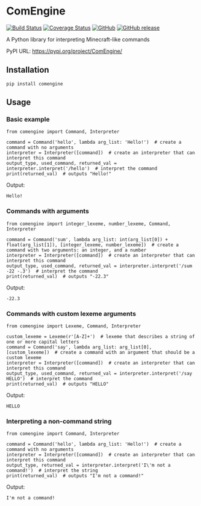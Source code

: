 # ComEngine
[![Build Status](https://travis-ci.org/QwertygidQ/ComEngine.svg?branch=master)](https://travis-ci.org/QwertygidQ/ComEngine)
[![Coverage Status](https://coveralls.io/repos/github/QwertygidQ/ComEngine/badge.svg?branch=master)](https://coveralls.io/github/QwertygidQ/ComEngine?branch=master)
[![GitHub](https://img.shields.io/github/license/mashape/apistatus.svg)](https://github.com/QwertygidQ/ComEngine/blob/master/LICENSE)
[![GitHub release](https://img.shields.io/github/release/QwertygidQ/ComEngine.svg)](https://github.com/QwertygidQ/ComEngine/releases/latest)

A Python library for interpreting Minecraft-like commands

PyPI URL: https://pypi.org/project/ComEngine/

## Installation
```
pip install comengine
```

## Usage
### Basic example
```
from comengine import Command, Interpreter

command = Command('hello', lambda arg_list: 'Hello!')  # create a command with no arguments
interpreter = Interpreter([command])  # create an interpreter that can interpret this command
output_type, used_command, returned_val = interpreter.interpret('/hello')  # interpret the command
print(returned_val)  # outputs "Hello!"
```
Output:
```
Hello!
```

### Commands with arguments
```
from comengine import integer_lexeme, number_lexeme, Command, Interpreter

command = Command('sum', lambda arg_list: int(arg_list[0]) + float(arg_list[1]), [integer_lexeme, number_lexeme])  # create a command with two arguments: an integer, and a number
interpreter = Interpreter([command])  # create an interpreter that can interpret this command
output_type, used_command, returned_val = interpreter.interpret('/sum -22 -.3')  # interpret the command
print(returned_val)  # outputs "-22.3"
```
Output:
```
-22.3
```

### Commands with custom lexeme arguments
```
from comengine import Lexeme, Command, Interpreter

custom_lexeme = Lexeme(r'[A-Z]+')  # lexeme that describes a string of one or more capital letters
command = Command('say', lambda arg_list: arg_list[0], [custom_lexeme])  # create a command with an argument that should be a custom lexeme
interpreter = Interpreter([command])  # create an interpreter that can interpret this command
output_type, used_command, returned_val = interpreter.interpret('/say HELLO')  # interpret the command
print(returned_val)  # outputs "HELLO"
```
Output:
```
HELLO
```

### Interpreting a non-command string
```
from comengine import Command, Interpreter

command = Command('hello', lambda arg_list: 'Hello!')  # create a command with no arguments
interpreter = Interpreter([command])  # create an interpreter that can interpret this command
output_type, returned_val = interpreter.interpret('I\'m not a command!')  # interpret the string
print(returned_val)  # outputs "I'm not a command!"
```
Output:
```
I'm not a command!
```
